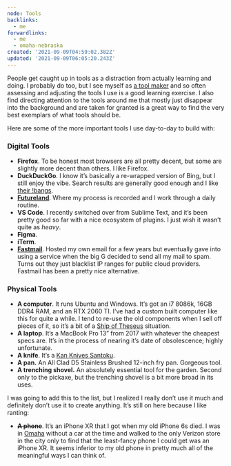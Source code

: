 ```yaml
---
node: Tools
backlinks:
  - me
forwardlinks:
  - me
  - omaha-nebraska
created: '2021-09-09T04:59:02.382Z'
updated: '2021-09-09T06:05:20.243Z'
---
```

<p>People get caught up in tools as a distraction from actually learning and doing. I probably do too, but I see myself as <a href="me.md">a tool maker</a> and so often assessing and adjusting the tools I use is a good learning exercise. I also find directing attention to the tools around me that mostly just disappear into the background and are taken for granted is a great way to find the very best exemplars of what tools should be.   </p>
<p>Here are some of the more important tools I use day-to-day to build with:</p>
<h3 id="digital-tools">Digital Tools</h3>
<ul>
<li><strong>Firefox</strong>. To be honest most browsers are all pretty decent, but some are slightly more decent than others. I like Firefox. </li>
<li><strong>DuckDuckGo</strong>. I know it’s basically a re-wrapped version of Bing, but I still enjoy the vibe. Search results are generally good enough and I like <a href="https://duckduckgo.com/bang">their !bangs</a>. </li>
<li><strong><a href="https://futureland.tv">Futureland</a></strong>. Where my process is recorded and I work through a daily routine. </li>
<li><strong>VS Code</strong>. I recently switched over from Sublime Text, and it’s been pretty good so far with a nice ecosystem of plugins. I just wish it wasn’t quite as <em>heavy</em>. </li>
<li><strong>Figma</strong>.</li>
<li><strong>iTerm</strong>.</li>
<li><strong><a href="https://www.fastmail.com/">Fastmail</a></strong>. Hosted my own email for a few years but eventually gave into using a service when the big G decided to send all my mail to spam. Turns out they just blacklist IP ranges for public cloud providers. Fastmail has been a pretty nice alternative.</li>
</ul>
<h3 id="physical-tools">Physical Tools</h3>
<ul>
<li><strong>A computer</strong>. It runs Ubuntu and Windows. It’s got an i7 8086k, 16GB DDR4 RAM, and an RTX 2060 TI. I’ve had a custom built computer like this for quite a while. I tend to re-use the old components when I sell off pieces of it, so it’s a bit of a <a href="https://en.wikipedia.org/wiki/Ship_of_Theseus">Ship of Theseus</a> situation. </li>
<li><strong>A laptop</strong>. It’s a MacBook Pro 13” from 2017 with whatever the cheapest specs are. It’s in the process of nearing it’s date of obsolescence; highly unfortunate.  </li>
<li><strong>A knife</strong>. It’s a <a href="https://kankitchen.com/meet-the-knives/">Kan Knives Santoku</a>. </li>
<li><strong>A pan.</strong> An All Clad D5 Stainless Brushed 12-inch fry pan. Gorgeous tool. </li>
<li><strong>A trenching shovel.</strong> An absolutely essential tool for the garden. Second only to the pickaxe, but the trenching shovel is a bit more broad in its uses.</li>
</ul>
<p>I was going to add this to the list, but I realized I really don’t use it much and definitely don’t use it to create anything. It’s still on here because I like ranting: </p>
<ul>
<li><del><strong>A phone</strong></del>. It’s an iPhone XR that I got when my old iPhone 6s died. I was in <a href="omaha-nebraska.md">Omaha</a> without a car at the time and walked to the only Verizon store in the city only to find that the least-fancy phone I could get was an iPhone XR. It seems inferior to my old phone in pretty much all of the meaningful ways I can think of.</li>
</ul>

